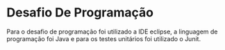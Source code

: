 # Desafio De Programação

Para o desafio de programação foi utilizado a IDE eclipse, a linguagem de programação foi Java e para os testes unitários foi utilizado o Junit.
